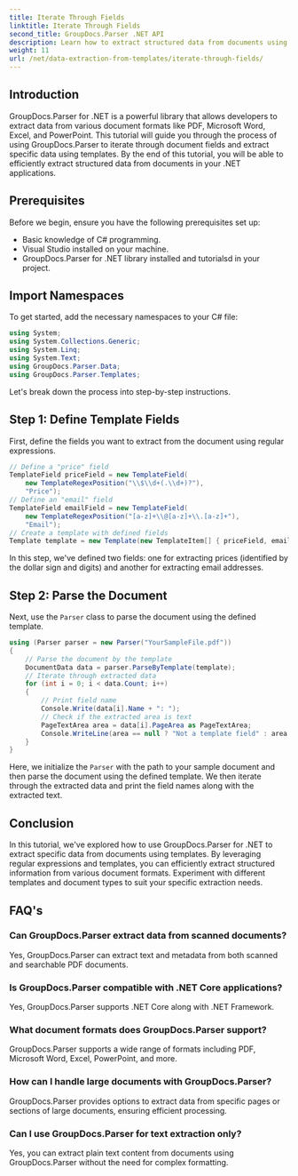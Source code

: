 ```yaml
---
title: Iterate Through Fields
linktitle: Iterate Through Fields
second_title: GroupDocs.Parser .NET API
description: Learn how to extract structured data from documents using GroupDocs.Parser for .NET. Enhance your .NET applications with document data extraction capabilities.
weight: 11
url: /net/data-extraction-from-templates/iterate-through-fields/
---
```

## Introduction
GroupDocs.Parser for .NET is a powerful library that allows developers to extract data from various document formats like PDF, Microsoft Word, Excel, and PowerPoint. This tutorial will guide you through the process of using GroupDocs.Parser to iterate through document fields and extract specific data using templates. By the end of this tutorial, you will be able to efficiently extract structured data from documents in your .NET applications.
## Prerequisites
Before we begin, ensure you have the following prerequisites set up:
- Basic knowledge of C# programming.
- Visual Studio installed on your machine.
- GroupDocs.Parser for .NET library installed and tutorialsd in your project.

## Import Namespaces
To get started, add the necessary namespaces to your C# file:
```csharp
using System;
using System.Collections.Generic;
using System.Linq;
using System.Text;
using GroupDocs.Parser.Data;
using GroupDocs.Parser.Templates;
```
Let's break down the process into step-by-step instructions.
## Step 1: Define Template Fields
First, define the fields you want to extract from the document using regular expressions.
```csharp
// Define a "price" field
TemplateField priceField = new TemplateField(
    new TemplateRegexPosition("\\$\\d+(.\\d+)?"),
    "Price");
// Define an "email" field
TemplateField emailField = new TemplateField(
    new TemplateRegexPosition("[a-z]+\\@[a-z]+\\.[a-z]+"),
    "Email");
// Create a template with defined fields
Template template = new Template(new TemplateItem[] { priceField, emailField });
```
In this step, we've defined two fields: one for extracting prices (identified by the dollar sign and digits) and another for extracting email addresses.
## Step 2: Parse the Document
Next, use the `Parser` class to parse the document using the defined template.
```csharp
using (Parser parser = new Parser("YourSampleFile.pdf"))
{
    // Parse the document by the template
    DocumentData data = parser.ParseByTemplate(template);
    // Iterate through extracted data
    for (int i = 0; i < data.Count; i++)
    {
        // Print field name
        Console.Write(data[i].Name + ": ");
        // Check if the extracted area is text
        PageTextArea area = data[i].PageArea as PageTextArea;
        Console.WriteLine(area == null ? "Not a template field" : area.Text);
    }
}
```
Here, we initialize the `Parser` with the path to your sample document and then parse the document using the defined template. We then iterate through the extracted data and print the field names along with the extracted text.
## Conclusion
In this tutorial, we've explored how to use GroupDocs.Parser for .NET to extract specific data from documents using templates. By leveraging regular expressions and templates, you can efficiently extract structured information from various document formats. Experiment with different templates and document types to suit your specific extraction needs.

## FAQ's
### Can GroupDocs.Parser extract data from scanned documents?
Yes, GroupDocs.Parser can extract text and metadata from both scanned and searchable PDF documents.
### Is GroupDocs.Parser compatible with .NET Core applications?
Yes, GroupDocs.Parser supports .NET Core along with .NET Framework.
### What document formats does GroupDocs.Parser support?
GroupDocs.Parser supports a wide range of formats including PDF, Microsoft Word, Excel, PowerPoint, and more.
### How can I handle large documents with GroupDocs.Parser?
GroupDocs.Parser provides options to extract data from specific pages or sections of large documents, ensuring efficient processing.
### Can I use GroupDocs.Parser for text extraction only?
Yes, you can extract plain text content from documents using GroupDocs.Parser without the need for complex formatting.

